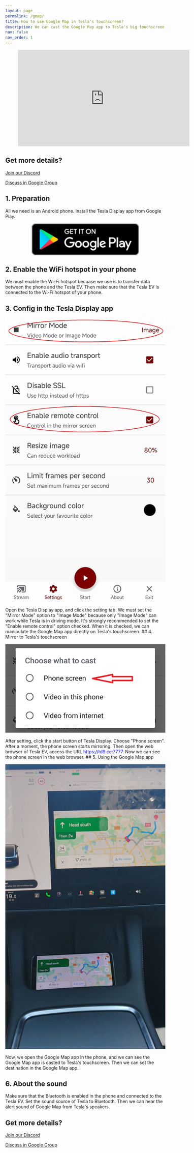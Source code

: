 ```yaml
---
layout: page
permalink: /gmap/
title: How to use Google Map in Tesla's touchscreen?
description: We can cast the Google Map app to Tesla's big touchscreen while driving, and can even manipulate the Google Map app on Tesla's touchscreen directly.
nav: false
nav_order: 1
---
```

<!-- _pages/gmap.md -->
<!-- blank line -->
<figure class="video_container">
  <iframe width="540" height="303" src="https://www.youtube.com/embed/92OYkMitWQI" frameborder="0" allowfullscreen="true"> </iframe>
</figure>
<!-- blank line -->

## Get more details?
<p><a href ="https://discord.gg/Tvbs9uWcN9" target="_blank">Join our Discord</a></p>
<p><a href ="https://groups.google.com/g/tesla-display" target="_blank">Discuss in Google Group</a></p>

## 1. Preparation
All we need is an Android phone.
Install the Tesla Display app from Google Play.
<p style="text-align: center;">
<a href ="https://play.google.com/store/apps/details?id=io.github.blackpill.tesladisplay&referrer=utm_source%3Dgithub%26utm_medium%3Dorganic"><img src="/google-play-badge.svg" height="100px"></a>
</p>

## 2. Enable the WiFi hotspot in your phone
We must enable the Wi-Fi hotspot becuase we use is to transfer data between the phone and the Tesla EV.
Then make sure that the Tesla EV is connected to the Wi-Fi hotspot of your phone.
## 3. Config in the Tesla Display app
<p style="text-align: center;">
<img src="/assets/img/settings-nav.jpg" alt="The settings of Tesla Display app for using Google Maps" width="540px">
</p>
Open the Tesla Display app, and click the setting tab.
We must set the "Mirror Mode" option to "Image Mode" because only "Image Mode" can work while Tesla is in driving mode.
It's strongly recommended to set the "Enable remote control" option checked. When it is checked, we can manipulate the Google Map app directly on Tesla's touchscreen.
## 4. Mirror to Tesla's touchscreen
<p style="text-align: center;">
<img src="/assets/img/phone-screen.png" alt="The start choice of Tesla Display app for using Google Maps" width="540px">
</p>
After setting, click the start button of Tesla Display. Choose "Phone screen". After a moment, the phone screen starts mirroring.
Then open the web browser of Tesla EV, access the URL <span style="color:blue">https://td9.cc:7777</span>. Now we can see the phone screen in the web browser.
## 5. Using the Google Map app
<p style="text-align: center;">
<img src="/assets/img/gmap-on-screen.jpg" alt="The screenshot of using Google Maps on Tesla's screen" width="540px">
</p>
Now, we open the Google Map app in the phone, and we can see the Google Map app is casted to Tesla's touchscreen.
Then we can set the destination in the Google Map app.

## 6. About the sound
Make sure that the Bluetooth is enabled in the phone and connected to the Tesla EV.
Set the sound source of Tesla to Bluetooth.
Then we can hear the alert sound of Google Map from Tesla's speakers.

## Get more details?
<p><a href ="https://discord.gg/Tvbs9uWcN9" target="_blank">Join our Discord</a></p>
<p><a href ="https://groups.google.com/g/tesla-display" target="_blank">Discuss in Google Group</a></p>